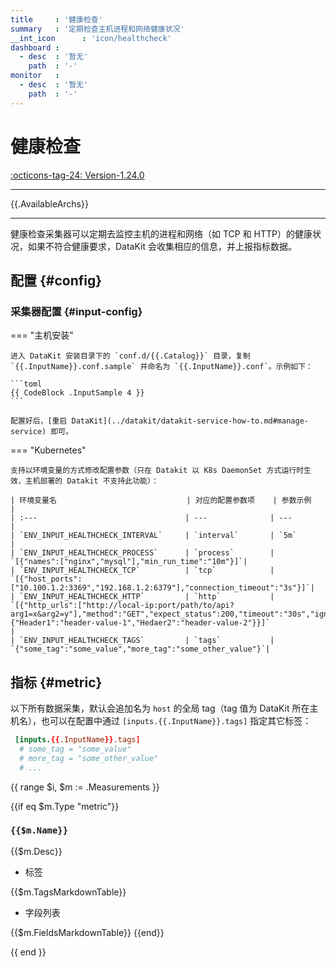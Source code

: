 ```yaml
---
title     : '健康检查'
summary   : '定期检查主机进程和网络健康状况'
__int_icon      : 'icon/healthcheck'
dashboard :
  - desc  : '暂无'
    path  : '-'
monitor   :
  - desc  : '暂无'
    path  : '-'
---
```


<!-- markdownlint-disable MD025 -->
# 健康检查
<!-- markdownlint-enable -->

[:octicons-tag-24: Version-1.24.0](../datakit/changelog.md#cl-1.24.0)

---

{{.AvailableArchs}}

---

健康检查采集器可以定期去监控主机的进程和网络（如 TCP 和 HTTP）的健康状况，如果不符合健康要求，DataKit 会收集相应的信息，并上报指标数据。

## 配置 {#config}

### 采集器配置 {#input-config}

<!-- markdownlint-disable MD046 -->

=== "主机安装"

    进入 DataKit 安装目录下的 `conf.d/{{.Catalog}}` 目录，复制 `{{.InputName}}.conf.sample` 并命名为 `{{.InputName}}.conf`。示例如下：

    ```toml
    {{ CodeBlock .InputSample 4 }}
    ```

    配置好后，[重启 DataKit](../datakit/datakit-service-how-to.md#manage-service) 即可。

=== "Kubernetes"

    支持以环境变量的方式修改配置参数（只在 Datakit 以 K8s DaemonSet 方式运行时生效，主机部署的 Datakit 不支持此功能）：

    | 环境变量名                             | 对应的配置参数项    | 参数示例                                                     |
    | :---                                 | ---              | ---                                                          |
    | `ENV_INPUT_HEALTHCHECK_INTERVAL`     | `interval`       | `5m`                                               |
    | `ENV_INPUT_HEALTHCHECK_PROCESS`      | `process`        | `[{"names":["nginx","mysql"],"min_run_time":"10m"}]`|
    | `ENV_INPUT_HEALTHCHECK_TCP`          | `tcp`            | `[{"host_ports":["10.100.1.2:3369","192.168.1.2:6379"],"connection_timeout":"3s"}]`|
    | `ENV_INPUT_HEALTHCHECK_HTTP`         | `http`           | `[{"http_urls":["http://local-ip:port/path/to/api?arg1=x&arg2=y"],"method":"GET","expect_status":200,"timeout":"30s","ignore_insecure_tls":false,"headers":{"Header1":"header-value-1","Hedaer2":"header-value-2"}}]`                                               |
    | `ENV_INPUT_HEALTHCHECK_TAGS`         | `tags`           | `{"some_tag":"some_value","more_tag":"some_other_value"}`|

<!-- markdownlint-enable -->

## 指标 {#metric}

以下所有数据采集，默认会追加名为 `host` 的全局 tag（tag 值为 DataKit 所在主机名），也可以在配置中通过 `[inputs.{{.InputName}}.tags]` 指定其它标签：

```toml
 [inputs.{{.InputName}}.tags]
  # some_tag = "some_value"
  # more_tag = "some_other_value"
  # ...
```

{{ range $i, $m := .Measurements }}

{{if eq $m.Type "metric"}}

### `{{$m.Name}}`

{{$m.Desc}}

- 标签

{{$m.TagsMarkdownTable}}

- 字段列表

{{$m.FieldsMarkdownTable}}
{{end}}

{{ end }}